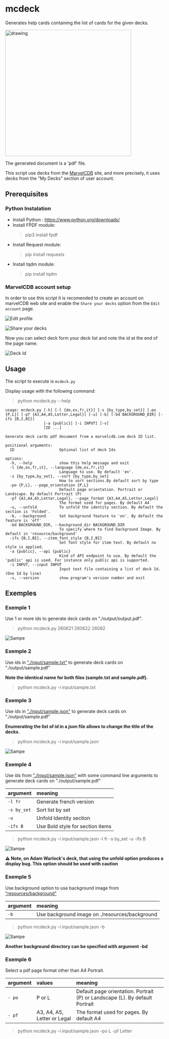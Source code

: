 # mcdeck

Generates help cards containing the list of cards for the given decks.

<img src="images/print.jpg" alt="drawing" width="400"/>

The generated document is a 'pdf' file.

This script use decks from the [MarvelCDB](https://marvelcdb.com) site, and more precisely, it uses decks from the "My Decks" section of user account.

## Prerequisites

### Python Instalation

- Install Python : https://www.python.org/downloads/
- Install FPDF module: 
    > pip3 install fpdf
- Install Request module: 
    > pip install requests
- Install tqdm module:
    > pip install tqdm     

### MarvelCDB account setup

In order to use this script it is recomended to create an account on marvelCDB web site and enable the `Share your decks` option from the `Edit account` page.

![Edit profile](images/edit_account.png)

![Share your decks](images/share_your_decks.png)

Now you can select deck form your deck list and note the *id* at the end of the page name.

![Deck Id](images/deck_id.png)

## Usage

The script to execute is `mcdeck.py`

Display usage with the following command:

> python mcdeck.py --help

```
usage: mcdeck.py [-h] [-l {de,es,fr,it}] [-s {by_type,by_set}] [-po {P,L}] [-pf {A3,A4,A5,Letter,Legal}] [-u] [-b] [-bd BACKGROUND_DIR] [-ifs {B,I,BI}]
                 [-a {public}] [-i INPUT] [-v]
                 [ID ...]

Generate deck cards pdf document from a marvelcdb.com deck ID list.

positional arguments:
  ID                    Optional list of deck Ids

options:
  -h, --help            show this help message and exit
  -l {de,es,fr,it}, --language {de,es,fr,it}
                        Language to use. By default 'en'.
  -s {by_type,by_set}, --sort {by_type,by_set}
                        How to sort sections.By default sort by type
  -po {P,L}, --page_orientation {P,L}
                        Default page orientation. Portrait or Landscape. By default Portrait (P)
  -pf {A3,A4,A5,Letter,Legal}, --page_format {A3,A4,A5,Letter,Legal}
                        The format used for pages. By default A4
  -u, --unfold          To unfold the identity section. By default the section is 'Folded'.
  -b, --background      Set background feature to 'on'. By default the feature is 'off'
  -bd BACKGROUND_DIR, --background_dir BACKGROUND_DIR
                        To specify where to find background Image. By default in 'resource/background'
  -ifs {B,I,BI}, --item_font_style {B,I,BI}
                        Set font style for item text. By default no style is applied.
  -a {public}, --api {public}
                        Kind of API endpoint to use. By default the 'public' api is used. For instance only public api is supported.
  -i INPUT, --input INPUT
                        Input text file containing a list of deck Id. (One Id by line)
  -v, --version         show program's version number and exit
  ```

## Exemples

### Exemple 1

Use 1 or more ids to generate deck cards on "./output/output.pdf".

> python mcdeck.py 260621 260622 26062

![Sampe](images/sample_01.png)

### Exemple 2

Use ids in ["./input/sample.txt"](input/sample.txt) to generate deck cards on "./output/sample.pdf" 

**Note the identical name for both files (sample.txt and sample.pdf).**

> python mcdeck.py -i input/sample.txt

### Exemple 3

Use ids in ["./input/sample.json"](input/sample.json) to generate deck cards on "./output/sample.pdf" 

**Enumerating the list of id in a json file allows to change the title of the decks.**

> python mcdeck.py -i input/sample.json

![Sampe](images/sample_02.png)

### Exemple 4

Use ids from  ["./input/sample.json"](input/sample.json) with some command line arguments to generate deck cards on "./output/sample.pdf" 

| argument  | meaning |
|:-------------|:-------------|
| `-l fr`      | Generate french version          |
| `-s by_set`  | Sort list by set                 |
| `-u`         | Unfold Identity section          |
| `-ifs B`     | Use Bold style for section items |

> python mcdeck.py -i input/sample.json -l fr -s by_set -u -ifs B

![Sampe](images/sample_03.png)

**⚠️ Note, on Adam Warlock's deck, that using the unfold option produces a display bug. This option should be used with caution**

### Exemple 5

Use background option to use background image from ["resources/background"](resources/background/)

| argument  | meaning |
|:-------------|:-------------|
| `-b`      | Use background image on  ./resources/background |

> python mcdeck.py -i input/sample.json -b 

![Sampe](images/sample_04.png)

**Another background directory can be specified with argument -bd**

### Exemple 6

Select a pdf page format other than A4 Portrait.

| argument  | values        | meaning |
|:----------|:--------------|:-------------|
| `- po`    | P or L        | Default page orientation. Portrait (P) or Landscape (L). By default Portrait |
| `- pf`    | A3, A4, A5, Letter or Legal | The format used for pages. By default A4 |

> python mcdeck.py -i input/sample.json -po L -pf Letter